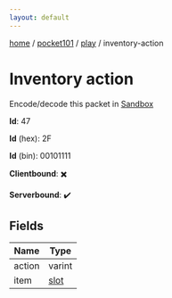 ```yaml
---
layout: default
---
```


[home](/)  /  [pocket101](/protocol/pocket101)  /  [play](/protocol/pocket101/play)  /  inventory-action

# Inventory action

Encode/decode this packet in [Sandbox](../../../sandbox/pocket101#play.inventory_action)

**Id**: 47

**Id** (hex): 2F

**Id** (bin): 00101111

**Clientbound**: ✖️

**Serverbound**: ✔️

## Fields

Name | Type
---|---
action | varint
item | [slot](/protocol/pocket101/types/slot)
